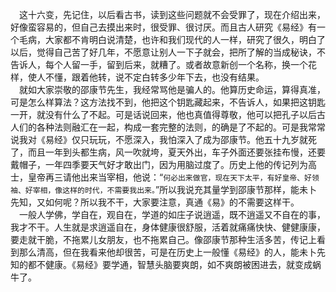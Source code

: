 &emsp;这十六变，先记住，以后看古书，读到这些问题就不会受罪了，现在介绍出来，好像蛮容易的，但自己去摸出来时，很受罪、很讨厌。而且古人研究《易经》有一个毛病，大家都不肯明白说清楚，也许和我们现代的人一样，研究了很久，明白了以后，觉得自己苦了好几年，不愿意让别人一下子就会，把所了解的当成秘诀，不告诉人，每个人留一手，留到后来，就糟了。或者故意新创一个名称，换一个花样，使人不懂，跟着他转，说不定白转多少年下去，也没有结果。<br>&emsp;就如大家崇敬的邵康节先生，我经常骂他是骗人的。他算历史命运，算得真准，可是怎么样算法？这方法找不到，他把这个钥匙藏起来，不告诉人，如果把这钥匙一开，就没有什么了不起。可是话说回来，他也真值得尊敬，他可以把孔子以后古人们的各种法则融汇在一起，构成一套完整的法则，的确是了不起的。可是我常常说我对《易经》仅只玩玩，不愿深入，我怕深入了成为邵康节。他五十九岁就死了，而且一年到头都生病，风一吹就垮，夏天外出，车子外面还要张挂布慢，还要戴帽子，一年四季要天气好才敢出门，因为用脑过度了。历史上他的传记列为高士，皇帝再三请他出来当宰相，他说：“``何必出来做官，现在天下太平，有好皇帝、好领袖、好宰相，像这样的时代，不需要我出来。``”所以我说充其量学到邵康节那样，能未卜先知，又如何呢？所以我不干，大家要注意，真通《易》的不需要这样干。<br>&emsp;一般人学佛，学自在，观自在，学道的如庄子说逍遥，既不逍遥又不自在的事，我才不干。人生就是求逍遥自在，身体健康很舒服，活着就痛痛快快、健健康康，要走就干脆，不拖累儿女朋友，也不拖累自己。像邵康节那种生活多苦，传记上看到那么清高，但在我看来他却很苦，可是在历史上一般懂《易经》的人，能未卜先知的都不健康。《易经》要学通，智慧头脑要爽朗，如不爽朗被困进去，就变成蜗牛了。<br>